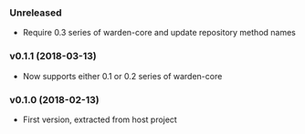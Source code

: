 ### Unreleased

* Require 0.3 series of warden-core and update repository method names

### v0.1.1 (2018-03-13)

* Now supports either 0.1 or 0.2 series of warden-core

### v0.1.0 (2018-02-13)

* First version, extracted from host project
